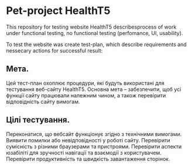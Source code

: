 # Pet-project HealthT5
This repository for testing website HealthT5 describesprocess of work under functional testing, no functional testing (perfomance, UI, usability).

To test the website was create test-plan, which describe requirements and nessecary actions for successful result:
## Мета.
Цей тест-план охоплює процедури, які будуть використані для тестування веб-сайту HealthT5. 
Основна мета – забезпечити, щоб усі функції сайту працювали належним чином, а також перевірити відповідність сайту вимогам.

## Цілі тестування.
Переконатися, що вебсайт функціонує згідно з технічними вимогами.
Виявити помилки або невідповідності у роботі сайту.
Перевірити сумісність з різними браузерами та пристроями.
Перевірити аспекти юзабіліті для зручності навігації та взаємодії з користувачем.
Перевірити продуктивність та швидкість завантаження сторінок.
